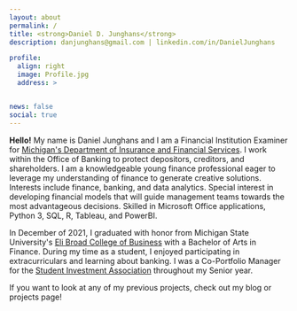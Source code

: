 ```yaml
---
layout: about
permalink: /
title: <strong>Daniel D. Junghans</strong> 
description: danjunghans@gmail.com | linkedin.com/in/DanielJunghans 

profile:
  align: right
  image: Profile.jpg
  address: >


news: false
social: true
---
```


**Hello!** My name is Daniel Junghans and I am a Financial Institution Examiner for [Michigan's Department of Insurance and Financial Services](https://www.michigan.gov/difs/). I work within the Office of Banking to protect depositors, creditors, and shareholders. I am a knowledgeable young finance professional eager to leverage my understanding of finance to generate creative solutions. Interests include finance, banking, and data analytics. Special interest in developing financial models that will guide management teams towards the most advantageous decisions. Skilled in Microsoft Office applications, Python 3, SQL, R, Tableau, and PowerBI. 

In December of 2021, I graduated with honor from Michigan State University's [Eli Broad College of Business](https://broad.msu.edu/) with a Bachelor of Arts in Finance. During my time as a student, I enjoyed participating in extracurriculars and learning about banking. I was a Co-Portfolio Manager for the [Student Investment Association](https://www.msusia.org/) throughout my Senior year.

If you want to look at any of my previous projects, check out my blog or projects page!